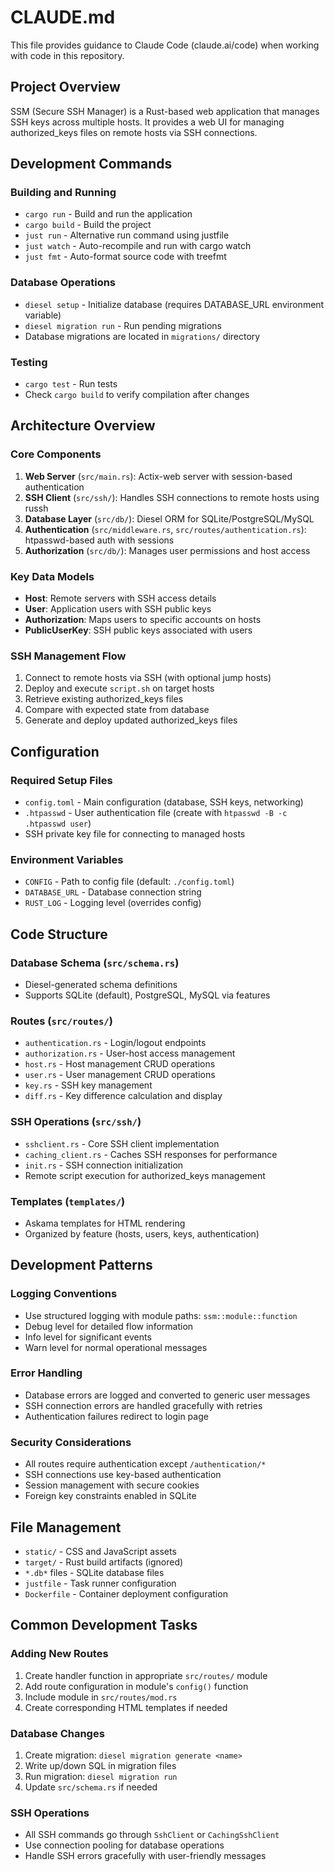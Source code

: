 # CLAUDE.md

This file provides guidance to Claude Code (claude.ai/code) when working with code in this repository.

## Project Overview

SSM (Secure SSH Manager) is a Rust-based web application that manages SSH keys across multiple hosts. It provides a web UI for managing authorized_keys files on remote hosts via SSH connections.

## Development Commands

### Building and Running
- `cargo run` - Build and run the application
- `cargo build` - Build the project
- `just run` - Alternative run command using justfile
- `just watch` - Auto-recompile and run with cargo watch
- `just fmt` - Auto-format source code with treefmt

### Database Operations
- `diesel setup` - Initialize database (requires DATABASE_URL environment variable)
- `diesel migration run` - Run pending migrations
- Database migrations are located in `migrations/` directory

### Testing
- `cargo test` - Run tests
- Check `cargo build` to verify compilation after changes

## Architecture Overview

### Core Components
1. **Web Server** (`src/main.rs`): Actix-web server with session-based authentication
2. **SSH Client** (`src/ssh/`): Handles SSH connections to remote hosts using russh
3. **Database Layer** (`src/db/`): Diesel ORM for SQLite/PostgreSQL/MySQL
4. **Authentication** (`src/middleware.rs`, `src/routes/authentication.rs`): htpasswd-based auth with sessions
5. **Authorization** (`src/db/`): Manages user permissions and host access

### Key Data Models
- **Host**: Remote servers with SSH access details
- **User**: Application users with SSH public keys
- **Authorization**: Maps users to specific accounts on hosts
- **PublicUserKey**: SSH public keys associated with users

### SSH Management Flow
1. Connect to remote hosts via SSH (with optional jump hosts)
2. Deploy and execute `script.sh` on target hosts
3. Retrieve existing authorized_keys files
4. Compare with expected state from database
5. Generate and deploy updated authorized_keys files

## Configuration

### Required Setup Files
- `config.toml` - Main configuration (database, SSH keys, networking)
- `.htpasswd` - User authentication file (create with `htpasswd -B -c .htpasswd user`)
- SSH private key file for connecting to managed hosts

### Environment Variables
- `CONFIG` - Path to config file (default: `./config.toml`)
- `DATABASE_URL` - Database connection string
- `RUST_LOG` - Logging level (overrides config)

## Code Structure

### Database Schema (`src/schema.rs`)
- Diesel-generated schema definitions
- Supports SQLite (default), PostgreSQL, MySQL via features

### Routes (`src/routes/`)
- `authentication.rs` - Login/logout endpoints
- `authorization.rs` - User-host access management
- `host.rs` - Host management CRUD operations
- `user.rs` - User management CRUD operations  
- `key.rs` - SSH key management
- `diff.rs` - Key difference calculation and display

### SSH Operations (`src/ssh/`)
- `sshclient.rs` - Core SSH client implementation
- `caching_client.rs` - Caches SSH responses for performance
- `init.rs` - SSH connection initialization
- Remote script execution for authorized_keys management

### Templates (`templates/`)
- Askama templates for HTML rendering
- Organized by feature (hosts, users, keys, authentication)

## Development Patterns

### Logging Conventions
- Use structured logging with module paths: `ssm::module::function`
- Debug level for detailed flow information
- Info level for significant events
- Warn level for normal operational messages

### Error Handling
- Database errors are logged and converted to generic user messages
- SSH connection errors are handled gracefully with retries
- Authentication failures redirect to login page

### Security Considerations
- All routes require authentication except `/authentication/*`
- SSH connections use key-based authentication
- Session management with secure cookies
- Foreign key constraints enabled in SQLite

## File Management
- `static/` - CSS and JavaScript assets
- `target/` - Rust build artifacts (ignored)
- `*.db*` files - SQLite database files
- `justfile` - Task runner configuration
- `Dockerfile` - Container deployment configuration

## Common Development Tasks

### Adding New Routes
1. Create handler function in appropriate `src/routes/` module
2. Add route configuration in module's `config()` function
3. Include module in `src/routes/mod.rs`
4. Create corresponding HTML templates if needed

### Database Changes
1. Create migration: `diesel migration generate <name>`
2. Write up/down SQL in migration files
3. Run migration: `diesel migration run`
4. Update `src/schema.rs` if needed

### SSH Operations
- All SSH commands go through `SshClient` or `CachingSshClient`
- Use connection pooling for database operations
- Handle SSH errors gracefully with user-friendly messages